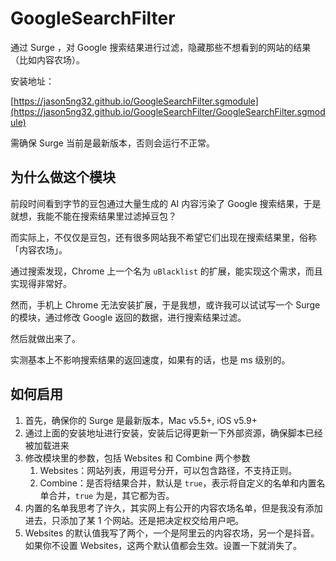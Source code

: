 # GoogleSearchFilter

通过 Surge ，对 Google 搜索结果进行过滤，隐藏那些不想看到的网站的结果（比如内容农场）。

安装地址：

[https://jason5ng32.github.io/GoogleSearchFilter.sgmodule](https://jason5ng32.github.io/GoogleSearchFilter/GoogleSearchFilter.sgmodule)

需确保 Surge 当前是最新版本，否则会运行不正常。

## 为什么做这个模块

前段时间看到字节的豆包通过大量生成的 AI 内容污染了 Google 搜索结果，于是就想，我能不能在搜索结果里过滤掉豆包？

而实际上，不仅仅是豆包，还有很多网站我不希望它们出现在搜索结果里，俗称「内容农场」。

通过搜索发现，Chrome 上一个名为 `uBlacklist` 的扩展，能实现这个需求，而且实现得非常好。

然而，手机上 Chrome 无法安装扩展，于是我想，或许我可以试试写一个 Surge 的模块，通过修改 Google 返回的数据，进行搜索结果过滤。

然后就做出来了。

实测基本上不影响搜索结果的返回速度，如果有的话，也是 ms 级别的。

## 如何启用

1. 首先，确保你的 Surge 是最新版本，Mac v5.5+, iOS v5.9+
2. 通过上面的安装地址进行安装，安装后记得更新一下外部资源，确保脚本已经被加载进来
3. 修改模块里的参数，包括 Websites 和 Combine 两个参数
   1. Websites：网站列表，用逗号分开，可以包含路径，不支持正则。
   2. Combine：是否将结果合并，默认是 `true`，表示将自定义的名单和内置名单合并，`true` 为是，其它都为否。
4. 内置的名单我思考了许久，其实网上有公开的内容农场名单，但是我没有添加进去，只添加了某 1 个网站。还是把决定权交给用户吧。
5. Websites 的默认值我写了两个，一个是阿里云的内容农场，另一个是抖音。如果你不设置 Websites，这两个默认值都会生效。设置一下就消失了。